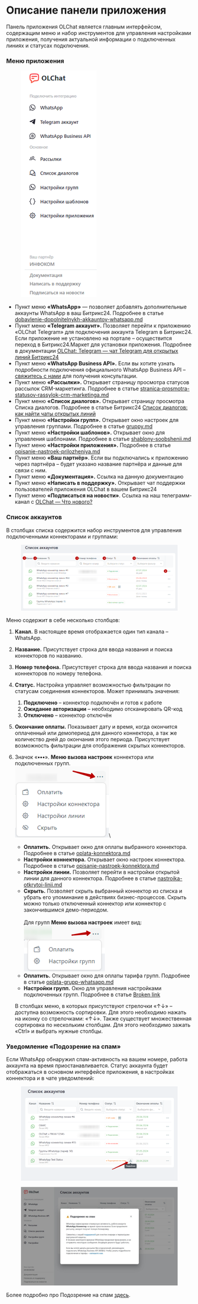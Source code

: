 # Описание панели приложения

Панель приложения OLChat является главным интерфейсом, содержащим меню и набор инструментов для управления настройками приложения, получения актуальной информации о подключенных линиях и статусах подключения.

### Меню приложения

<figure><img src="../../.gitbook/assets/image (1094).png" alt=""><figcaption></figcaption></figure>

* Пункт меню **«WhatsApp»** — позволяет добавлять дополнительные аккаунты WhatsApp в ваш Битрикс24. Подробнее в статье [dobavlenie-dopolnitelnykh-akkauntov-whatsapp.md](../akkaunty-i-avtorizaciya/dobavlenie-dopolnitelnykh-akkauntov-whatsapp.md "mention")
* Пункт меню **«Telegram аккаунт».** Позволяет перейти к приложению «OLChat Telegram» для подключения аккаунта Telegram в Битрикс24. Если приложение не установлено на портале – осуществится переход в Битрикс24.Маркет для установки приложения. Подробнее в документации [OLChat: Telegram — чат Telegram для открытых линий Битрикс24](https://tg.docs.olchat.io/)
* Пункт меню **«WhatsApp Business API».** Если вы хотите узнать подробности подключения официального WhatsApp Business API – [свяжитесь с нами](https://auth2.bitrix24.net/oauth/select/?preset=im\&IM\_DIALOG=networkLines7c380c91ab28dacab02d3af93fecdbf9) для получения консультации.
* Пункт меню **«Рассылки».** Открывает страницу просмотра статусов рассылок CRM-маркетинга. Подробнее в статье [stranica-prosmotra-statusov-rassylok-crm-marketinga.md](../../rassylka-soobshenii/stranica-prosmotra-statusov-rassylok-crm-marketinga.md "mention")
* Пункт меню **«Список диалогов».** Открывает страницу просмотра Списка диалогов. Подробнее в статье Битрикс24 [Список диалогов: как найти чаты открытых линий](https://helpdesk.bitrix24.ru/open/18077662/)
* Пункт меню **«Настройки групп».** Открывает окно настроек для управления группами. Подробнее в статье [gruppy.md](../../gruppovye-chaty/gruppy.md "mention")
* Пункт меню **«Настройки шаблонов».** Открывает окно для управления шаблонами. Подробнее в статье [shablony-soobshenii.md](../../shablony-soobshenii.md "mention")
* Пункт меню **«Настройки приложения».** Подробнее в статье [opisanie-nastroek-prilozheniya.md](opisanie-nastroek-prilozheniya.md "mention")
* Пункт меню **«Ваш партнёр»**. Если вы подключались к приложению через партнёра – будет указано название партнёра и данные для связи с ним.
* Пункт меню **«Документация».** Ссылка на данную документацию
* Пункт меню **«Написать в поддержку».** Открывает чат поддержки пользователей приложения OLChat в вашем Битрикс24
* Пункт меню **«Подписаться на новости»**. Ссылка на наш телеграмм-канал с  [OLChat — Что нового?](https://t.me/olchat\_news)

### Список аккаунтов

В столбцах списка содержится набор инструментов для управления подключенными коннекторами и группами:

<figure><img src="../../.gitbook/assets/image (1044).png" alt=""><figcaption></figcaption></figure>

Меню содержит в себе несколько столбцов:

1. **Канал.** В настоящее время отображается один тип канала – WhatsApp.
2. **Название.** Присутствует строка для ввода названия и поиска коннекторов по названию.
3. **Номер телефона.** Присутствует строка для ввода названия и поиска коннекторов по номеру телефона.
4. **Статус.** Настройка управляет возможностью фильтрации по статусам соединения коннекторов. Может принимать значения:
   1. **Подключено** – коннектор подключён и готов к работе
   2. **Ожидание авторизации** – необходимо отсканировать QR-код
   3. **Отключено** – коннектор отключён
5. **Окончание оплаты.** Показывает дату и время, когда окончится оплаченный или демопериод для данного коннектора, а так же количество дней до окончания этого периода. Присутствует возможность фильтрации для отображения скрытых коннекторов.
6.  Значок «**•••**». **Меню вызова настроек** коннектора или подключенных групп.\
    ![](<../../.gitbook/assets/image (17).png>)\


    * **Оплатить.** Открывает окно для оплаты выбранного коннектора. Подробнее в статье [oplata-konnektora.md](../../stoimost-i-oplata-prilozheniya/oplata-konnektora.md "mention")
    * **Настройки коннектора.** Открывает окно настроек коннектора. Подробнее в статье [opisanie-nastroek-konnektora.md](opisanie-nastroek-konnektora.md "mention")
    * **Настройки линии.** Позволяет перейти в настройки открытой линии для данного коннектора. Подробнее в статье [nastroika-otkrytoi-linii.md](../nastroika-otkrytoi-linii.md "mention")
    * **Скрыть.** Позволяет скрыть выбранный коннектор из списка и убрать его упоминание в действиях бизнес-процессов. Скрыть можно только отключенный коннектор или коннектор с закончившимся демо-периодом.\
      \
      Для групп **Меню вызова настроек** имеет вид:\
      ![](<../../.gitbook/assets/image (18).png>)
    * **Оплатить.** Открывает окно для оплаты тарифа групп. Подробнее в статье [oplata-grupp-whatsapp.md](../../stoimost-i-oplata-prilozheniya/oplata-grupp-whatsapp.md "mention")
    *   **Настройки групп.** Окно для управления настройками подключенных групп. Подробнее в статье [Broken link](broken-reference "mention")



    В столбцах меню, в которых присутствуют стрелочки «↑↓» – доступна возможность сортировки. Для этого необходимо нажать на иконку со стрелочками: «↑↓». Также существует множественная сортировка по нескольким столбцам. Для этого необходимо зажать «Ctrl» и выбрать нужные столбцы.

### Уведомление «Подозрение на спам»

Если WhatsApp обнаружил спам-активность на вашем номере, работа аккаунта на время приостанавливается. Статус аккаунта будет отображаться в основном интерфейсе приложения, в настройках коннектора и в чате уведомлений:

<figure><img src="../../.gitbook/assets/image (1047).png" alt=""><figcaption></figcaption></figure>

<figure><img src="../../.gitbook/assets/image (1049).png" alt=""><figcaption></figcaption></figure>

Более подробно про Подозрение на спам [здесь](../../blokirovka-nomera/podozrenie-na-spam.md).&#x20;
